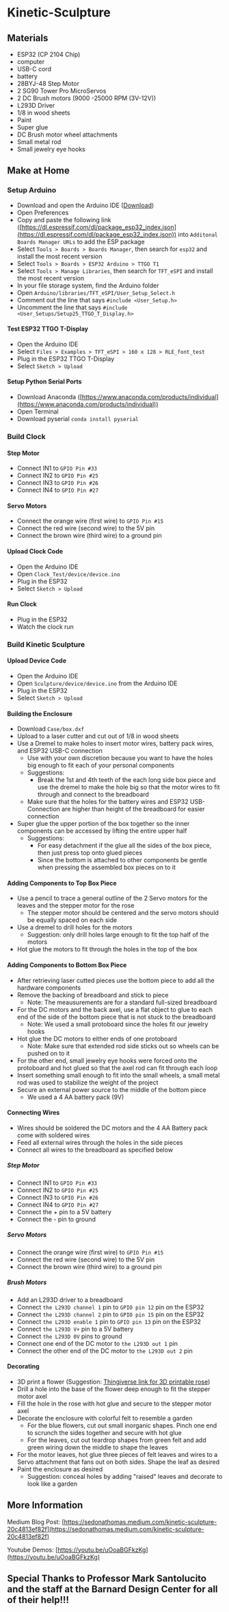 # Kinetic-Sculpture

## Materials

 - ESP32 (CP 2104 Chip)
 - computer
 - USB-C cord
 - battery
 - 28BYJ-48 Step Motor
 - 2 SG90 Tower Pro MicroServos
 - 2 DC Brush motors (9000 -25000 RPM (3V-12V))
 - L293D Driver
 - 1/8 in wood sheets
 - Paint
 - Super glue
 - DC Brush motor wheel attachments
 - Small metal rod
 - Small jewelry eye hooks

## Make at Home

### Setup Arduino

- Download and open the Arduino IDE ([Download](https://www.arduino.cc/en/software))
- Open Preferences 
- Copy and paste the following link ([https://dl.espressif.com/dl/package_esp32_index.json](https://dl.espressif.com/dl/package_esp32_index.json)) into `Additonal Boards Manager URLs` to add the ESP package
- Select `Tools > Boards > Boards Manager`, then search for `esp32` and install the most recent version
- Select `Tools > Boards > ESP32 Arduino > TTGO T1`
- Select `Tools > Manage Libraries`, then search for `TFT_eSPI` and install the most recent version
- In your file storage system, find the Arduino folder
- Open `Arduino/libraries/TFT_eSPI/User_Setup_Select.h`
- Comment out the line that says `#include <User_Setup.h>`
- Uncomment the line that says `#include <User_Setups/Setup25_TTGO_T_Display.h>`

#### Test ESP32 TTGO T-Display

- Open the Arduino IDE
- Select `Files > Examples > TFT_eSPI > 160 x 128 > RLE_font_test`
- Plug in the ESP32 TTGO T-Display
- Select `Sketch > Upload`

#### Setup Python Serial Ports

- Download Anaconda ([https://www.anaconda.com/products/individual](https://www.anaconda.com/products/individual))
- Open Terminal
- Download pyserial `conda install pyserial`

### Build Clock

#### Step Motor

- Connect IN1 to `GPIO Pin #33`
- Connect IN2 to `GPIO Pin #25`
- Connect IN3 to `GPIO Pin #26`
- Connect IN4 to `GPIO Pin #27`

#### Servo Motors

- Connect the orange wire (first wire) to `GPIO Pin #15`
- Connect the red wire (second wire) to the 5V pin
- Connect the brown wire (third wire) to a ground pin

#### Upload Clock Code

- Open the Arduino IDE
- Open `Clock_Test/device/device.ino`
- Plug in the ESP32
- Select `Sketch > Upload`

#### Run Clock

- Plug in the ESP32
- Watch the clock run

### Build Kinetic Sculpture

#### Upload Device Code

- Open the Arduino IDE
- Open `Sculpture/device/device.ino` from the Arduino IDE
- Plug in the ESP32
- Select `Sketch > Upload`

#### Building the Enclosure
- Download `Case/box.dxf`
- Upload to a laser cutter and cut out of 1/8 in wood sheets
- Use a Dremel to make holes to insert motor wires, battery pack wires, and ESP32 USB-C connection 
  - Use with your own discretion because you want to have the holes big enough to fit each of your personal components
  - Suggestions: 
    - Break the 1st and 4th teeth of the each long side box piece and use the dremel to make the hole big so that the motor wires to fit through and connect to the breadboard
  - Make sure that the holes for the battery wires and ESP32 USB-Connection are higher than height of the breadboard for easier connection
- Super glue the upper portion of the box together so the inner components can be accessed by lifting the entire upper half
  - Suggestions:
    - For easy detachment if the glue all the sides of the box piece, then just press top onto glued pieces
    - Since the bottom is attached to other components be gentle when pressing the assembled box pieces on to it

#### Adding Components to Top Box Piece
- Use a pencil to trace a general outline of the 2 Servo motors for the leaves and the stepper motor for the rose
  - The stepper motor should be centered and the servo motors should be equally spaced on each side
- Use a dremel to drill holes for the motors
  - Suggestion: only drill holes large enough to fit the top half of the motors
- Hot glue the motors to fit through the holes in the top of the box

####  Adding Components to Bottom Box Piece
- After retrieving laser cutted pieces use the bottom piece to add all the hardware components
- Remove the backing of breadboard and stick to piece
  - Note: The meausurements are for a standard full-sized breadboard
- For the DC motors and the back axel, use a flat object to glue to each end of the side of the bottom piece that is not stuck to the breadboard
  - Note: We used a small protoboard since the holes fit our jewelry hooks
- Hot glue the DC motors to either ends of one protoboard
  - Note: Make sure that extended rod side sticks out so wheels can be pushed on to it
- For the other end, small jewelry eye hooks were forced onto the protoboard and hot glued so that the axel rod can fit through each loop 
- Insert something small enough to fit into the small wheels, a small metal rod was used to stabilize the weight of the project
- Secure an external power source to the middle of the bottom piece 
  - We used a 4 AA battery pack (9V)

#### Connecting Wires
- Wires should be soldered the DC motors and the 4 AA Battery pack come with soldered wires
- Feed all external wires through the holes in the side pieces
- Connect all wires to the breadboard as specified below

##### Step Motor

- Connect IN1 to `GPIO Pin #33`
- Connect IN2 to `GPIO Pin #25`
- Connect IN3 to `GPIO Pin #26`
- Connect IN4 to `GPIO Pin #27`
- Connect the + pin to a 5V battery
- Connect the - pin to ground

##### Servo Motors

- Connect the orange wire (first wire) to `GPIO Pin #15`
- Connect the red wire (second wire) to the 5V pin
- Connect the brown wire (third wire) to a ground pin

##### Brush Motors

- Add an L293D driver to a breadboard
- Connect `the L293D channel 1` pin to `GPIO pin 12` pin on the ESP32
- Connect `the L293D channel 2` pin to `GPIO pin 15` pin on the ESP32
- Connect `the L293D enable 1` pin to `GPIO pin 13` pin on the ESP32
- Connect `the L293D V+` pin to a 5V battery
- Connect `the L293D 0V` pins to ground
- Connect one end of the DC motor to `the L293D out 1` pin
- Connect the other end of the DC motor to `the L293D out 2` pin

#### Decorating
- 3D print a flower (Suggestion: [Thingiverse link for 3D printable rose](https://www.thingiverse.com/thing:255980))
- Drill a hole into the base of the flower deep enough to fit the stepper motor axel
- Fill the hole in the rose with hot glue and secure to the stepper motor axel
- Decorate the enclosure with colorful felt to resemble a garden
  - For the blue flowers, cut out small inorganic shapes. Pinch one end to scrunch the sides together and secure with hot glue
  - For the leaves, cut out teardrop shapes from green felt and add green wiring down the middle to shape the leaves
- For the motor leaves, hot glue three pieces of felt leaves and wires to a Servo attachment that fans out on both sides. Shape the leaf as desired
- Paint the enclosure as desired
  - Suggestion: conceal holes  by adding "raised" leaves and decorate to look like a garden


## More Information

Medium Blog Post: [https://sedonathomas.medium.com/kinetic-sculpture-20c4813ef82f](https://sedonathomas.medium.com/kinetic-sculpture-20c4813ef82f)

Youtube Demos: [https://youtu.be/uOoaBGFkzKg](https://youtu.be/uOoaBGFkzKg)

##
## Special Thanks to Professor Mark Santolucito and the staff at the Barnard Design Center for all of their help!!!
